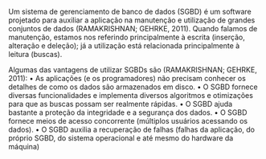 Um sistema de gerenciamento de banco de dados (SGBD) é um software projetado para auxiliar a aplicação na manutenção e utilização de grandes conjuntos de dados (RAMAKRISHNAN; GEHRKE, 2011).
Quando falamos de manutenção, estamos nos referindo principalmente à escrita (inserção, alteração e deleção); já a utilização está relacionada principalmente à leitura (buscas).

Algumas das vantagens de utilizar SGBDs são (RAMAKRISHNAN; GEHRKE, 2011): • As aplicações (e os programadores) não precisam conhecer os detalhes de como os dados são armazenados em disco. • O SGBD fornece diversas funcionalidades e implementa diversos algoritmos e otimizações para que as buscas possam ser realmente rápidas. • O SGBD ajuda bastante a proteção da integridade e a segurança dos dados. • O SGBD fornece meios de acesso concorrente (múltiplos usuários acessando os dados). • O SGBD auxilia a recuperação de falhas (falhas da aplicação, do próprio SGBD, do sistema operacional e até mesmo do hardware da máquina)